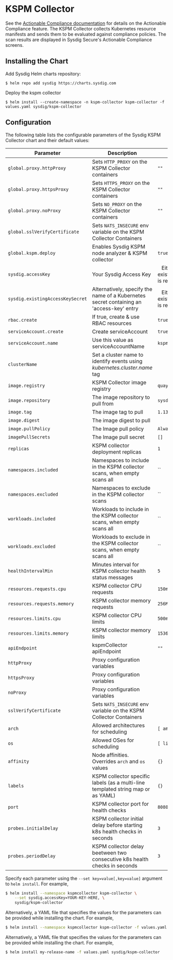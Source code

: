 # KSPM Collector

See the [Actionable Compliance documentation](https://docs.sysdig.com/en/docs/sysdig-secure/posture/compliance/actionable-compliance/) for details on the Actionable Compliance feature. The
KSPM Collector collects Kubernetes resource manifests and sends them to be evaluated against compliance policies.
The scan results are displayed in Sysdig Secure's Actionable Compliance screens.

## Installing the Chart

Add Sysdig Helm charts repository:

```
$ helm repo add sysdig https://charts.sysdig.com
```

Deploy the kspm collector

```
$ helm install --create-namespace -n kspm-collector kspm-collector -f values.yaml sysdig/kspm-collector
```

## Configuration

The following table lists the configurable parameters of the Sysdig KSPM Collector chart and their default values:

| Parameter                        | Description                                                                             | Default                                                     |
|----------------------------------|-----------------------------------------------------------------------------------------|-------------------------------------------------------------|
| `global.proxy.httpProxy`         | Sets `HTTP_PROXY` on the KSPM Collector containers                                      | `""`                                                        |
| `global.proxy.httpsProxy`        | Sets `HTTPS_PROXY` on the KSPM Collector containers                                     | `""`                                                        |
| `global.proxy.noProxy`           | Sets `NO_PROXY` on the KSPM Collector containers                                        | `""`                                                        |
| `global.sslVerifyCertificate`    | Sets `NATS_INSECURE` env variable on the KSPM Collector Containers                      |                                                             |
| `global.kspm.deploy`             | Enables Sysdig KSPM node analyzer & KSPM collector                                      | `true`                                                      |
| `sysdig.accessKey`               | Your Sysdig Access Key                                                                  | ` ` Either accessKey or existingAccessKeySecret is required |
| `sysdig.existingAccessKeySecret` | Alternatively, specify the name of a Kubernetes secret containing an 'access-key' entry | ` ` Either accessKey or existingAccessKeySecret is required |
| `rbac.create`                    | If true, create & use RBAC resources                                                    | `true`                                                      |
| `serviceAccount.create`          | Create serviceAccount                                                                   | `true`                                                      |
| `serviceAccount.name`            | Use this value as serviceAccountName                                                    | `kspm-collector`                                            |
| `clusterName`                    | Set a cluster name to identify events using *kubernetes.cluster.name* tag               | ` `                                                         |
| `image.registry`                 | KSPM Collector image registry                                                           | `quay.io`                                                   |
| `image.repository`               | The image repository to pull from                                                       | `sysdig/kspm-collector`                                     |
| `image.tag`                      | The image tag to pull                                                                   | `1.13.0`                                                    |
| `image.digest`                   | The image digest to pull                                                                | ` `                                                         |
| `image.pullPolicy`               | The Image pull policy                                                                   | `Always`                                                    |
| `imagePullSecrets`               | The Image pull secret                                                                   | `[]`                                                        |
| `replicas`                       | KSPM collector deployment replicas                                                      | `1`                                                         |
| `namespaces.included`            | Namespaces to include in the KSPM collector scans, when empty scans all                 | ``                                                          |
| `namespaces.excluded`            | Namespaces to exclude in the KSPM collector scans                                       | ``                                                          |
| `workloads.included`             | Workloads to include in the KSPM collector scans, when empty scans all                  | ``                                                          |
| `workloads.excluded`             | Workloads to exclude in the KSPM collector scans, when empty scans all                  | ``                                                          |
| `healthIntervalMin`              | Minutes interval for KSPM collector health status messages                              | `5`                                                         |
| `resources.requests.cpu`         | KSPM collector CPU requests                                                             | `150m`                                                      |
| `resources.requests.memory`      | KSPM collector memory requests                                                          | `256Mi`                                                     |
| `resources.limits.cpu`           | KSPM collector CPU limits                                                               | `500m`                                                      |
| `resources.limits.memory`        | KSPM collector memory limits                                                            | `1536Mi`                                                    |
| `apiEndpoint`                    | kspmCollector apiEndpoint                                                               | `""`                                                        |
| `httpProxy`                      | Proxy configuration variables                                                           |                                                             |
| `httpsProxy`                     | Proxy configuration variables                                                           |                                                             |
| `noProxy`                        | Proxy configuration variables                                                           |                                                             |
| `sslVerifyCertificate`           | Sets `NATS_INSECURE` env variable on the KSPM Collector Containers                      |                                                             |
| `arch`                           | Allowed architectures for scheduling                                                    | `[ amd64, arm64 ]`                                          |
| `os`                             | Allowed OSes for scheduling                                                             | `[ linux ]`                                                 |
| `affinity`                       | Node affinities. Overrides `arch` and `os` values                                       | `{}`                                                        |
| `labels`                         | KSPM collector specific labels (as a multi-line templated string map or as YAML)         | `{}`                                                        |
| `port`                           | KSPM collector port for health checks                                                    | `8080`                                                      |
| `probes.initialDelay`            | KSPM collector initial delay before starting k8s health checks in seconds                | `3`                                                         |
| `probes.periodDelay`             | KSPM collector delay beetween two consecutive k8s health checks in seconds               | `3`                                                         |

Specify each parameter using the `--set key=value[,key=value]` argument to `helm install`. For example,

```bash
$ helm install --namespace kspmcollector kspm-collector \
    --set sysdig.accessKey=YOUR-KEY-HERE, \
    sysdig/kspm-collector
```

Alternatively, a YAML file that specifies the values for the parameters can be provided while installing the chart. For
example,

```bash
$ helm install --namespace kspmcollector kspm-collector -f values.yaml sysdig/kspm-collector
```

Alternatively, a YAML file that specifies the values for the parameters can be provided while installing the chart. For example,

```bash
$ helm install my-release-name -f values.yaml sysdig/kspm-collector
```
